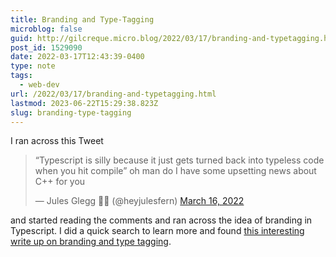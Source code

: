 ```yaml
---
title: Branding and Type-Tagging
microblog: false
guid: http://gilcreque.micro.blog/2022/03/17/branding-and-typetagging.html
post_id: 1529090
date: 2022-03-17T12:43:39-0400
type: note
tags:
  - web-dev
url: /2022/03/17/branding-and-typetagging.html
lastmod: 2023-06-22T15:29:38.823Z
slug: branding-type-tagging
---
```

I ran across this Tweet

<blockquote class="twitter-tweet" data-theme="dark"><p lang="en" dir="ltr">“Typescript is silly because it just gets turned back into typeless code when you hit compile” oh man do I have some upsetting news about C++ for you</p>&mdash; Jules Glegg 🏳️‍⚧️ (@heyjulesfern) <a href="https://twitter.com/heyjulesfern/status/1504132661920497666?ref_src=twsrc%5Etfw">March 16, 2022</a></blockquote> <script async src="https://platform.twitter.com/widgets.js" charset="utf-8"></script>

and started reading the comments and ran across the idea of branding in Typescript. I did a quick search to learn more and found [this interesting write up on branding and type tagging](https://medium.com/@KevinBGreene/surviving-the-typescript-ecosystem-branding-and-type-tagging-6cf6e516523d).
